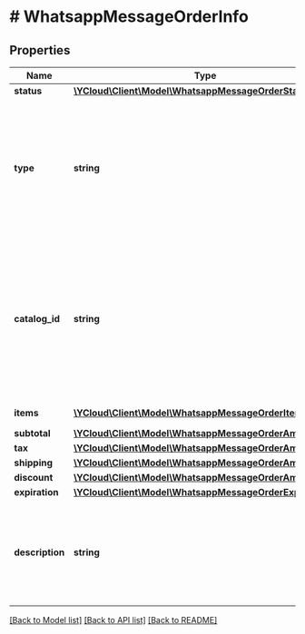 # # WhatsappMessageOrderInfo

## Properties

Name | Type | Description | Notes
------------ | ------------- | ------------- | -------------
**status** | [**\YCloud\Client\Model\WhatsappMessageOrderStatusEnum**](WhatsappMessageOrderStatusEnum.md) |  | [optional]
**type** | **string** | Only supported value is &#x60;quick_pay&#x60;. When this field is passed in we hide the \&quot;Review and Pay\&quot; button and only show the \&quot;Pay Now\&quot; button in the order details bubble. | [optional]
**catalog_id** | **string** | Unique identifier of the Facebook catalog being used by the business. If you do not provide this field, you must provide the following fields inside the items object: &#x60;country_of_origin&#x60;, &#x60;importer_name&#x60;, and &#x60;importer_address&#x60;. | [optional]
**items** | [**\YCloud\Client\Model\WhatsappMessageOrderItem[]**](WhatsappMessageOrderItem.md) | Array of items in the order. | [optional]
**subtotal** | [**\YCloud\Client\Model\WhatsappMessageOrderAmount**](WhatsappMessageOrderAmount.md) |  | [optional]
**tax** | [**\YCloud\Client\Model\WhatsappMessageOrderAmount**](WhatsappMessageOrderAmount.md) |  | [optional]
**shipping** | [**\YCloud\Client\Model\WhatsappMessageOrderAmount**](WhatsappMessageOrderAmount.md) |  | [optional]
**discount** | [**\YCloud\Client\Model\WhatsappMessageOrderAmount**](WhatsappMessageOrderAmount.md) |  | [optional]
**expiration** | [**\YCloud\Client\Model\WhatsappMessageOrderExpiration**](WhatsappMessageOrderExpiration.md) |  | [optional]
**description** | **string** | **Optional.** Text for sharing status related information. Could be useful while sending cancellation. Max character limit is 120 characters. | [optional]

[[Back to Model list]](../../README.md#models) [[Back to API list]](../../README.md#endpoints) [[Back to README]](../../README.md)
